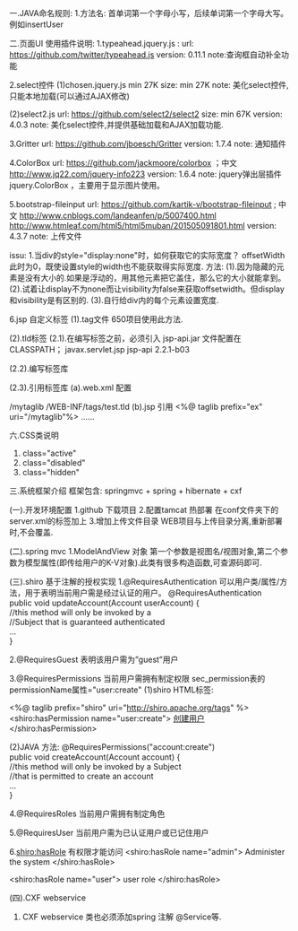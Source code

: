 一.JAVA命名规则:
1.方法名: 首单词第一个字母小写，后续单词第一个字母大写。例如insertUser 

二.页面UI
使用插件说明:
1.typeahead.jquery.js :
url: https://github.com/twitter/typeahead.js
version: 0.11.1
note:查询框自动补全功能

2.select控件
(1)chosen.jquery.js min 27K
size: min 27K
note: 美化select控件,只能本地加载(可以通过AJAX修改)

(2)select2.js 
url: https://github.com/select2/select2
size: min 67K
version: 4.0.3
note: 美化select控件,并提供基础加载和AJAX加载功能.

3.Gritter
url: https://github.com/jboesch/Gritter
version: 1.7.4
note: 通知插件

4.ColorBox
url: https://github.com/jackmoore/colorbox ；中文  http://www.jq22.com/jquery-info223
version: 1.6.4
note: jquery弹出层插件jquery.ColorBox ，主要用于显示图片使用。

5.bootstrap-fileinput
url:  https://github.com/kartik-v/bootstrap-fileinput ; 
中文 http://www.cnblogs.com/landeanfen/p/5007400.html http://www.htmleaf.com/html5/html5muban/201505091801.html
version: 4.3.7
note: 上传文件

issu:
1.当div的style="display:none"时，如何获取它的实际宽度？ offsetWidth此时为0，既使设置style的width也不能获取得实际宽度.
方法:
(1).因为隐藏的元素是没有大小的.如果是浮动的，用其他元素把它盖住，那么它的大小就能拿到。
(2).试着让display不为none而让visibility为false来获取offsetwidth。但display和visibility是有区别的.
(3).自行给div内的每个元素设置宽度.

6.jsp 自定义标签
(1).tag文件
650项目使用此方法.

(2).tld标签
(2.1).在编写标签之前，必须引入 jsp-api.jar 文件配置在CLASSPATH；
		<!-- jsp 自定义标签 -->
		<dependency>
			<groupId>javax.servlet.jsp</groupId>
			<artifactId>jsp-api</artifactId>
			<version>2.2.1-b03</version>
		</dependency>
		
(2.2).编写标签库

(2.3).引用标签库
(a).web.xml 配置
<!-- 自定义标签库 -->
<jsp-config>
    <taglib>
        <taglib-uri>/mytaglib</taglib-uri>                                     <!-- 标签库名称 -->
        <taglib-location>/WEB-INF/tags/test.tld</taglib-location>   <!-- 标签库路径 -->
    </taglib>
  </jsp-config>
(b).jsp 引用
  <%@ taglib prefix="ex" uri="/mytaglib"%>
  ......
  <ex:hello/>
  
六.CSS类说明
1. class="active"
2. class="disabled"
3. class="hidden"







三.系统框架介绍
框架包含:
springmvc + spring + hibernate + cxf

(一).开发环境配置
1.github 下载项目
2.配置tamcat 热部署
 在conf文件夹下的server.xml的<Host></Host>标签加上
 <Context docBase="D:\Users\algz\Desktop\资料\java\apache-tomcat-8.0.28\webapps\Framework" path="/algz" reloadable="false" />
3.增加上传文件目录
WEB项目与上传目录分离,重新部署时,不会覆盖.
<!--增加的 path="/虚拟名" docBase="虚拟路径"-->
<Context path="/upload" docBase="D:\upload\"  reloadable="true"/>

(二).spring mvc
1.ModelAndView 对象
第一个参数是视图名/视图对象,第二个参数为模型属性(即传给用户的K-V对象).此类有很多构造函数,可查源码即可.

(三).shiro
基于注解的授权实现 
1.@RequiresAuthentication 可以用户类/属性/方法，用于表明当前用户需是经过认证的用户。 
@RequiresAuthentication  
public void updateAccount(Account userAccount) {  
    //this method will only be invoked by a   
    //Subject that is guaranteed authenticated  
    ...  
}  

2.@RequiresGuest 表明该用户需为”guest”用户 

3.@RequiresPermissions 当前用户需拥有制定权限 
sec_permission表的permissionName属性="user:create"
(1)shiro HTML标签:

<%@ taglib prefix="shiro" uri="http://shiro.apache.org/tags" %>
<shiro:hasPermission name="user:create">
     <a href="admin.jsp">创建用户</a>
</shiro:hasPermission>

(2)JAVA 方法:
@RequiresPermissions("account:create")  
public void createAccount(Account account) {  
    //this method will only be invoked by a Subject  
    //that is permitted to create an account  
    ...  
}  

4.@RequiresRoles 当前用户需拥有制定角色 

5.@RequiresUser 当前用户需为已认证用户或已记住用户 

6.<shiro:hasRole> 有权限才能访问
<shiro:hasRole name="admin">
    Administer the system
</shiro:hasRole>

<shiro:hasRole name="user">
    user role
</shiro:hasRole>

(四).CXF webservice
1. CXF webservice 类也必须添加spring 注解  @Service等.

